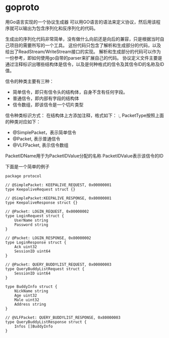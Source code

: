goproto
=======

用Go语言实现的一个协议生成器
可以用GO语言的语法来定义协议，然后用该程序就可以输出为包含序列化和反序列化的代码。

生成出的序列化代码非常简单，没有做什么向前还是向后的兼容，只是根据当时自己项目的需要所写的一个工具。
这份代码只包含了解析和生成部分的代码，以及给出了ReadStream/WriteStream接口的实现。
解析和生成部分的代码可以作为一份参考，即如何使用go自带的parser来扩展自己的代码。
协议定义文件主要是通过注释标识出哪些结构体是信令，以及是何种格式的信令及其信令ID的名称及ID值。

信令的种类主要有三种：
* 简单信令，即只有信令头的结构体，自身不含有任何字段。
* 普通信令，即内部有字段的结构体
* 信令数组，即该信令是一个切片类型

信令种类标识方式：
在结构体上方添加注释，格式如下：
<PacketType>:<PacketIDName>,<PacketIDValue>
PacketType按照上面的种类对应如下：
* @SimplePacket，表示简单信令
* @Packet, 表示普通信令
* @VLFPacket, 表示信令数组

PacketIDName用于为PacketIDValue分配的名称
PacketIDValue表示该信令的ID

下面是一个简单的例子
```golang
package protocol

// @SimplePacket: KEEPALIVE_REQUEST, 0x00000001
type KeepaliveRequest struct {}

// @SimplePacket:KEEPALIVE_RESPONSE, 0x80000001
type KeepaliveResponse struct {}

// @Packet: LOGIN_REQUEST, 0x00000002
type LoginRequest struct {
    UserName string
    Password string    
}

// @Packet: LOGIN_RESPONSE, 0x80000002
type LoginResponse struct {
    Ack uint32
    SessionID uint64
}

// @Packet: QUERY_BUDDYLIST_REQUEST, 0x00000003
type QueryBuddyListRequest struct {
    SessionID uint64
}

type BuddyInfo struct {
    NickName string
    Age uint32
    Male uint32
    Address string
}

// @VLFPacket: QUERY_BUDDYLIST_RESPONSE, 0x80000003
type QueryBuddyListResponse struct {
    Infos []BuddyInfo
}

```
